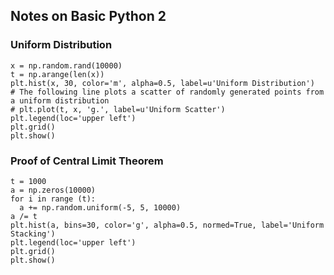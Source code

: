 ## Notes on Basic Python 2
### Uniform Distribution
```
x = np.random.rand(10000)
t = np.arange(len(x))
plt.hist(x, 30, color='m', alpha=0.5, label=u'Uniform Distribution')
# The following line plots a scatter of randomly generated points from a uniform distribution
# plt.plot(t, x, 'g.', label=u'Uniform Scatter')
plt.legend(loc='upper left')
plt.grid()
plt.show()
```

### Proof of Central Limit Theorem
```
t = 1000
a = np.zeros(10000)
for i in range (t):
  a += np.random.uniform(-5, 5, 10000)
a /= t
plt.hist(a, bins=30, color='g', alpha=0.5, normed=True, label='Uniform Stacking')
plt.legend(loc='upper left')
plt.grid()
plt.show()
```
